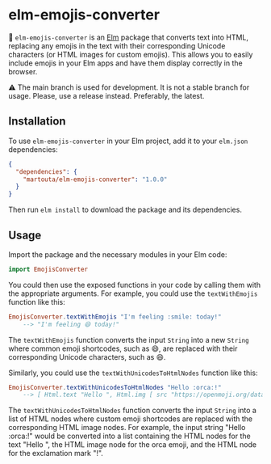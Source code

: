 # elm-emojis-converter

📗 `elm-emojis-converter` is an [Elm](https://elm-lang.org/) package that converts text into HTML, replacing any emojis in the text with their corresponding Unicode characters (or HTML images for custom emojis). This allows you to easily include emojis in your Elm apps and have them display correctly in the browser.

⚠️ The main branch is used for development. It is not a stable branch for usage. Please, use a release instead. Preferably, the latest.

## Installation

To use `elm-emojis-converter` in your Elm project, add it to your `elm.json` dependencies:

```json
{
  "dependencies": {
    "martouta/elm-emojis-converter": "1.0.0"
  }
}
```

Then run `elm install` to download the package and its dependencies.

## Usage

Import the package and the necessary modules in your Elm code:

```elm
import EmojisConverter
```

You could then use the exposed functions in your code by calling them with the appropriate arguments. For example, you could use the `textWithEmojis` function like this:

```elm
EmojisConverter.textWithEmojis "I'm feeling :smile: today!"
    --> "I'm feeling 😄 today!"
```

The `textWithEmojis` function converts the input `String` into a new `String` where common emoji shortcodes, such as :smile:, are replaced with their corresponding Unicode characters, such as 😄.

Similarly, you could use the `textWithUnicodesToHtmlNodes` function like this:

```elm
EmojisConverter.textWithUnicodesToHtmlNodes "Hello :orca:!"
    --> [ Html.text "Hello ", Html.img [ src "https://openmoji.org/data/color/svg/E005.svg" ], Html.text "!" ]
```

The `textWithUnicodesToHtmlNodes` function converts the input `String` into a list of HTML nodes where custom emoji shortcodes are replaced with the corresponding HTML image nodes. For example, the input string "Hello :orca:!" would be converted into a list containing the HTML nodes for the text "Hello ", the HTML image node for the orca emoji, and the HTML node for the exclamation mark "!".
